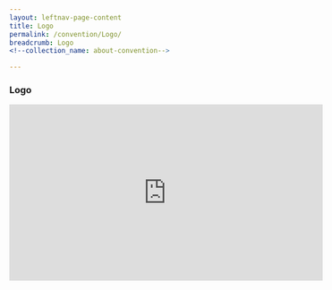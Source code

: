 ```yaml
---
layout: leftnav-page-content
title: Logo
permalink: /convention/Logo/
breadcrumb: Logo
<!--collection_name: about-convention-->

---
```

<style>
  .image {width: 450px;}
.image1 img {max-width: 100%;}
</style>
### **Logo** 
<iframe width="560" height="315" src="https://www.youtube.com/embed/Sk6dt91WFig?rel=0&autoplay=10" title="Singapore Convention on Mediation Logo" frameborder="0" allow="accelerometer; autoplay; encrypted-media; gyroscope; picture-in-picture" allowfullscreen></iframe>


